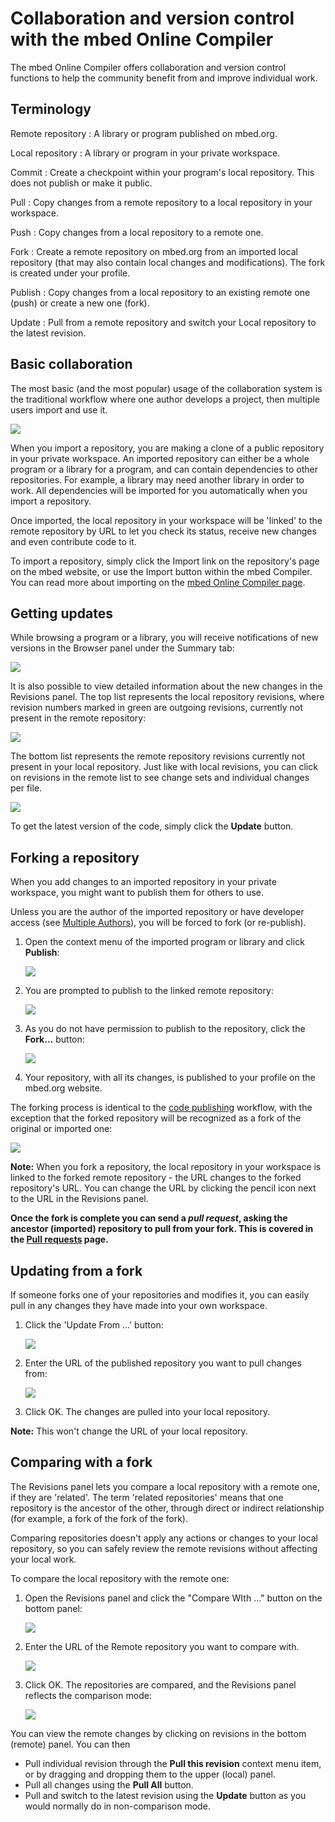 # Collaboration and version control with the mbed Online Compiler

The mbed Online Compiler offers collaboration and version control functions to help the community benefit from and improve individual work.

## Terminology

Remote repository
:	A library or program published on mbed.org.

Local repository
:	A library or program in your private workspace. 

Commit
:	Create a checkpoint within your program's local repository. This does not publish or make it public.

Pull
:	Copy changes from a remote repository to a local repository in your workspace.

Push
:	Copy changes from a local repository to a remote one.

Fork
:	Create a remote repository on mbed.org from an imported local repository (that may also contain local changes and modifications). The fork is created under your profile.

Publish
:	Copy changes from a local repository to an existing remote one (push) or create a new one (fork).

Update
:	Pull from a remote repository and switch your Local repository to the latest revision.

## Basic collaboration

The most basic (and the most popular) usage of the collaboration system is the traditional workflow where one author develops a project, then multiple users import and use it.

<span class="images">![](images/basic_collab.png)</span>

When you import a repository, you are making a clone of a public repository in your private workspace. An imported repository can either be a whole program or a library for a program, and can contain dependencies to other repositories. For example, a library may need another library in order to work. All dependencies will be imported for you automatically when you import a repository.

Once imported, the local repository in your workspace will be 'linked' to the remote repository by URL to let you check its status, receive new changes and even contribute code to it.

To import a repository, simply click the Import link on the repository's page on the mbed website, or use the Import button within the mbed Compiler. You can read more about importing on the [mbed Online Compiler page](../dev_tools/online_comp.md).

## Getting updates

While browsing a program or a library, you will receive notifications of new versions in the Browser panel under the Summary tab:

<span class="images">![](images/updates.png)</span>

It is also possible to view detailed information about the new changes in the Revisions panel. The top list represents the local repository revisions, where revision numbers marked in green are outgoing revisions, currently not present in the remote repository:

<span class="images">![](images/green_revisions.png)</span>

The bottom list represents the remote repository revisions currently not present in your local repository. Just like with local revisions, you can click on revisions in the remote list to see change sets and individual changes per file.

<span class="images">![](images/incoming_revisions.png)</span>

To get the latest version of the code, simply click the **Update** button.

## Forking a repository

When you add changes to an imported repository in your private workspace, you might want to publish them for others to use.

Unless you are the author of the imported repository or have developer access (see [Multiple Authors](mult_auth.md)), you will be forced to fork (or re-publish).

1. Open the context menu of the imported program or library and click **Publish**:

	<span class="images">![](images/publish.png)</span>

1. You are prompted to publish to the linked remote repository:

	<span class="images">![](images/publish_prompt.png)</span>

1. As you do not have permission to publish to the repository, click the **Fork...** button:

	<span class="images">![](images/fork.png)</span>

1. Your repository, with all its changes, is published to your profile on the mbed.org website.

The forking process is identical to the [code publishing](publishing_code.md) workflow, with the exception that the forked repository will be recognized as a fork of the original or imported one:

<span class="images">![](images/fork_indication.png)</span>

<span class="notes">**Note:** When you fork a repository, the local repository in your workspace is linked to the forked remote repository - the URL changes to the forked repository's URL. You can change the URL by clicking the pencil icon next to the URL in the Revisions panel.</span>

**Once the fork is complete you can send a *pull request*, asking the ancestor (imported) repository to pull from your fork. This is covered in the [Pull requests](pull_requests.md) page.**

## Updating from a fork

If someone forks one of your repositories and modifies it, you can easily pull in any changes they have made into your own workspace. 

1. Click the 'Update From ...' button:

	<span class="images">![](images/update_from.png)</span>

1. Enter the URL of the published repository you want to pull changes from:

	<span class="images">![](images/repo_url.png)</span>

1. Click OK. The changes are pulled into your local repository.

<span class="notes">**Note:** This won't change the URL of your local repository.</span>

## Comparing with a fork

The Revisions panel lets you compare a local repository with a remote one, if they are 'related'. The term 'related repositories' means that one repository is the ancestor of the other, through direct or indirect relationship (for example, a fork of the fork of the fork).

Comparing repositories doesn't apply any actions or changes to your local repository, so you can safely review the remote revisions without affecting your local work.

To compare the local repository with the remote one:

1. Open the Revisions panel and click the "Compare WIth ..." button on the bottom panel:

	<span class="images">![](images/compare_repo.png)</span>

1. Enter the URL of the Remote repository you want to compare with.

	<span class="images">![](images/repo_url_compare.png)</span>

1. Click OK. The repositories are compared, and the Revisions panel reflects the comparison mode:

	<span class="images">![](images/comparing_repos.png)</span>

You can view the remote changes by clicking on revisions in the bottom (remote) panel. You can then

* Pull individual revision through the **Pull this revision** context menu item, or by dragging and dropping them to the upper (local) panel.
* Pull all changes using the **Pull All** button.
* Pull and switch to the latest revision using the **Update** button as you would normally do in non-comparison mode.
